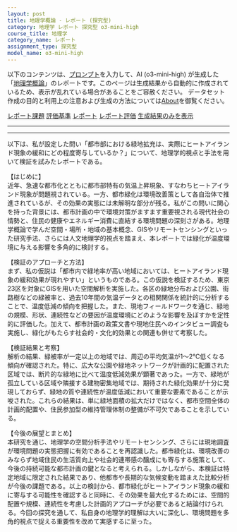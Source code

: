 ```yaml
---
layout: post
title: 地理学概論 - レポート (探究型)
category: 地理学 レポート 探究型 o3-mini-high
course_title: 地理学
category_name: レポート
assignment_type: 探究型
model_name: o3-mini-high
---
```


以下のコンテンツは、[プロンプト](https://github.com/takedatoshiyuki/synthetic_assignments/tree/main/generated/地理学/o3-mini-high/prompt_レポート-探究型.md)を入力して、AI (o3-mini-high) が生成した「[地理学概論](/contents/地理学/)」のレポートです。このページは生成結果から自動的に作成されているため、表示が乱れている場合があることをご容赦ください。
データセット作成の目的と利用上の注意および生成の方法については[About](/About)を御覧ください。

[レポート課題](../レポート課題-探究型)
[評価基準](../評価基準-探究型)
[レポート](../レポート-探究型)
[レポート評価](../レポート評価-探究型)
[生成結果のみを表示](https://github.com/takedatoshiyuki/synthetic_assignments/tree/main/generated/地理学/o3-mini-high/レポート-探究型.md)
  

***
***
  
以下は、私が設定した問い「都市部における緑地拡充は、実際にヒートアイランド現象の緩和にどの程度寄与しているか？」について、地理学的視点と手法を用いて検証を試みたレポートである。

【はじめに】  
近年、急速な都市化とともに都市部特有の気温上昇現象、すなわちヒートアイランド現象が問題視されている。一方、都市緑化は環境改善策として各自治体で推進されているが、その効果の実態には未解明な部分が残る。私がこの問いに関心を持った背景には、都市計画の中で環境対策がますます重要視される現代社会の情勢と、住民の健康やエネルギー消費に直結する環境問題の深刻さがある。地理学概論で学んだ空間・場所・地域の基本概念、GISやリモートセンシングといった研究手法、さらには人文地理学的視点を踏まえ、本レポートでは緑化が温度環境に与える影響を多角的に検討する。

【検証のアプローチと方法】  
まず、私の仮説は「都市内で緑地率が高い地域においては、ヒートアイランド現象の緩和効果が現れやすい」というものである。この仮説を検証するため、東京23区を対象にGISを用いた空間解析を実施した。各区の緑地分布および公園、街路樹などの緑被率と、過去10年間の気温データとの相関関係を統計的に分析することで、温度低減の傾向を把握した。また、現地フィールドワークを通じ、緑地の規模、形状、連続性などの要因が温度環境にどのような影響を及ぼすかを定性的に評価した。加えて、都市計画の政策文書や現地住民へのインタビュー調査も実施し、緑化がもたらす社会的・文化的効果との関連も併せて考察した。

【検証結果と考察】  
解析の結果、緑被率が一定以上の地域では、周辺の平均気温が1～2℃低くなる傾向が確認された。特に、広大な公園や緑地ネットワークが計画的に配置された区域では、断片的な緑地に比べて温度低減効果が顕著であった。一方で、緑地が孤立している区域や隣接する建物密集地域では、期待された緑化効果が十分に発現しておらず、緑地の質や連続性が温度低減において重要な要素であることが示唆された。これらの結果は、単に緑地面積の拡大だけではなく、都市空間全体の計画的配置や、住民参加型の維持管理体制の整備が不可欠であることを示している。

【今後の展望とまとめ】  
本研究を通じ、地理学の空間分析手法やリモートセンシング、さらには現地調査が環境問題の実態把握に有効であることを再認識した。都市緑化は、環境改善のみならず地域住民の生活質向上や社会的連帯感の醸成にも寄与する施策として、今後の持続可能な都市計画の鍵となると考えられる。しかしながら、本検証は特定地域に限定された結果であり、他都市や長期的な気候変動を踏まえた比較分析が今後の課題である。以上の検討から、都市緑化がヒートアイランド現象の緩和に寄与する可能性を確認すると同時に、その効果を最大化するためには、空間的配置や規模、連続性を考慮した計画的アプローチが必要であると結論付けられる。今回の探究を通して、私自身の地理学的理解は大いに深化し、環境問題を多角的視点で捉える重要性を改めて実感するに至った。
